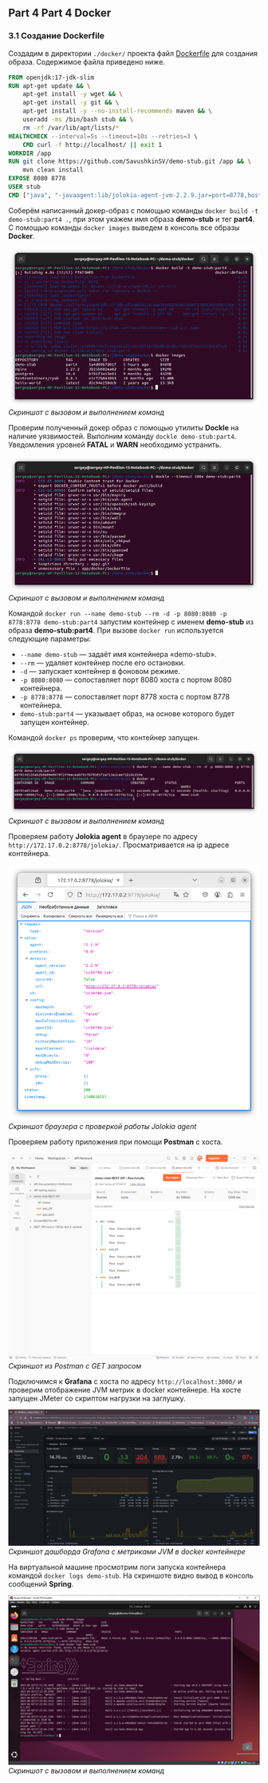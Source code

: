 ## Part 4 Part 4 Docker

### 3.1 Создание Dockerfile

Создадим в директории `./docker/` проекта файл [Dockerfile](../docker/Dockerfile) для создания образа. Содержимое файла приведено ниже.

```dockerfile
FROM openjdk:17-jdk-slim
RUN apt-get update && \
    apt-get install -y wget && \
    apt-get install -y git && \
    apt-get install -y --no-install-recommends maven && \
    useradd -ms /bin/bash stub && \
    rm -rf /var/lib/apt/lists/*    
HEALTHCHECK --interval=5s --timeout=10s --retries=3 \
    CMD curl -f http://localhost/ || exit 1
WORKDIR /app
RUN git clone https://github.com/SavushkinSV/demo-stub.git /app && \
    mvn clean install
EXPOSE 8080 8778
USER stub
CMD ["java", "-javaagent:lib/jolokia-agent-jvm-2.2.9.jar=port=8778,host=0.0.0.0", "-jar", "target/demo-stub-0.0.1-SNAPSHOT.jar"]
```

Соберём написанный докер-образ с помощью команды `docker build -t demo-stub:part4 .`, при этом укажем имя образа **demo-stub** и тег **part4**. С помощью команды `docker images` выведем в консоль все образы **Docker**.

![part_4_1](images/part_4_1.png "Скриншот с вызовом и выполнением команд") \
*Скриншот с вызовом и выполнением команд*

Проверим полученный докер образ с помощью утилиты **Dockle** на наличие уязвимостей. Выполним команду `dockle demo-stub:part4`.
Уведомления уровней **FATAL** и **WARN** необходимо устранить.

![part_4_2](images/part_4_2.png "Скриншот с вызовом и выполнением команд") \
*Скриншот с вызовом и выполнением команд*

Командой `docker run --name demo-stub --rm -d -p 8080:8080 -p 8778:8778 demo-stub:part4` запустим контейнер с именем **demo-stub** из образа **demo-stub:part4**.
При вызове `docker run` используется следующие параметры:

* `--name demo-stub` — задаёт имя контейнера «demo-stub».
* `--rm` — удаляет контейнер после его остановки.
* `-d` — запускает контейнер в фоновом режиме.
* `-p 8080:8080` — сопоставляет порт 8080 хоста с портом 8080 контейнера.
* `-p 8778:8778` — сопоставляет порт 8778 хоста с портом 8778 контейнера.
* `demo-stub:part4` — указывает образ, на основе которого будет запущен контейнер.

Командой `docker ps` проверим, что контейнер запущен.

![part_4_3](images/part_4_3.png "Скриншот с вызовом и выполнением команд") \
*Скриншот с вызовом и выполнением команд*

Проверяем работу **Jolokia agent** в браузере по адресу `http://172.17.0.2:8778/jolokia/`. Просматривается на ip адресе контейнера.

![part_4_4](images/part_4_4.png "Скриншот браузера с проверкой работы Jolokia agent") \
*Скриншот браузера с проверкой работы Jolokia agent*

Проверяем работу приложения при помощи **Postman** с хоста.

![part_4_5](images/part_4_5.png "Скриншот из Postman с GET запросом") \
*Скриншот из Postman с GET запросом*

Подключимся к **Grafana** с хоста по адресу `http://localhost:3000/` и проверим отображение JVM метрик в docker контейнере.
На хосте запущен JMeter со скриптом нагрузки на заглушку.

![part_4_6](images/part_4_6.png "Скриншот дашборда Grafana с метриками JVM в docker контейнере") \
*Скриншот дашборда Grafana с метриками JVM в docker контейнере*

На виртуальной машине просмотрим логи запуска контейнера командой `docker logs demo-stub`. На скриншоте видно вывод в консоль сообщений **Spring**.

![part_4_7](images/part_4_7.png "Скриншот с вызовом и выполнением команд") \
*Скриншот с вызовом и выполнением команд*
